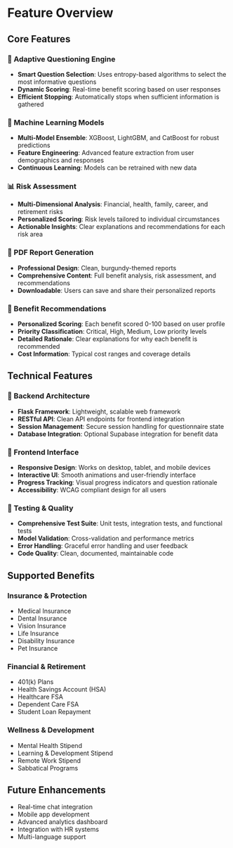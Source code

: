 # Feature Overview

## Core Features

### 🧠 Adaptive Questioning Engine
- **Smart Question Selection**: Uses entropy-based algorithms to select the most informative questions
- **Dynamic Scoring**: Real-time benefit scoring based on user responses
- **Efficient Stopping**: Automatically stops when sufficient information is gathered

### 🤖 Machine Learning Models
- **Multi-Model Ensemble**: XGBoost, LightGBM, and CatBoost for robust predictions
- **Feature Engineering**: Advanced feature extraction from user demographics and responses
- **Continuous Learning**: Models can be retrained with new data

### 📊 Risk Assessment
- **Multi-Dimensional Analysis**: Financial, health, family, career, and retirement risks
- **Personalized Scoring**: Risk levels tailored to individual circumstances
- **Actionable Insights**: Clear explanations and recommendations for each risk area

### 📄 PDF Report Generation
- **Professional Design**: Clean, burgundy-themed reports
- **Comprehensive Content**: Full benefit analysis, risk assessment, and recommendations
- **Downloadable**: Users can save and share their personalized reports

### 🎯 Benefit Recommendations
- **Personalized Scoring**: Each benefit scored 0-100 based on user profile
- **Priority Classification**: Critical, High, Medium, Low priority levels
- **Detailed Rationale**: Clear explanations for why each benefit is recommended
- **Cost Information**: Typical cost ranges and coverage details

## Technical Features

### 🔧 Backend Architecture
- **Flask Framework**: Lightweight, scalable web framework
- **RESTful API**: Clean API endpoints for frontend integration
- **Session Management**: Secure session handling for questionnaire state
- **Database Integration**: Optional Supabase integration for benefit data

### 🎨 Frontend Interface
- **Responsive Design**: Works on desktop, tablet, and mobile devices
- **Interactive UI**: Smooth animations and user-friendly interface
- **Progress Tracking**: Visual progress indicators and question rationale
- **Accessibility**: WCAG compliant design for all users

### 🧪 Testing & Quality
- **Comprehensive Test Suite**: Unit tests, integration tests, and functional tests
- **Model Validation**: Cross-validation and performance metrics
- **Error Handling**: Graceful error handling and user feedback
- **Code Quality**: Clean, documented, maintainable code

## Supported Benefits

### Insurance & Protection
- Medical Insurance
- Dental Insurance
- Vision Insurance
- Life Insurance
- Disability Insurance
- Pet Insurance

### Financial & Retirement
- 401(k) Plans
- Health Savings Account (HSA)
- Healthcare FSA
- Dependent Care FSA
- Student Loan Repayment

### Wellness & Development
- Mental Health Stipend
- Learning & Development Stipend
- Remote Work Stipend
- Sabbatical Programs

## Future Enhancements

- Real-time chat integration
- Mobile app development
- Advanced analytics dashboard
- Integration with HR systems
- Multi-language support